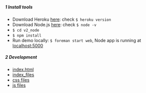 ##### 1 Install tools
- Download Heroku [here](https://toolbelt.heroku.com/): check `$ heroku version`
- Download Node.js [here](https://nodejs.org/en/download/): check `$ node -v`
- `$ cd v2_node`
- `$ npm install`
- Run demo locally: `$ foreman start web`, Node app is running at [localhost:5000](http://localhost:5000/)  

##### 2 Development
- [index.html](v2_node/views/index.html)
- [index_files](v2_node/public/index_files)
- [css files](v2_node/public/css)
- [js files](v2_node/public/js)


